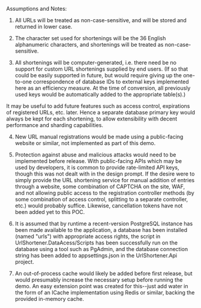 
Assumptions and Notes:

1.  All URLs will be treated as non-case-sensitive, and will be stored and returned in lower case.

2.  The character set used for shortenings will be the 36 English alphanumeric characters, and shortenings will be treated as non-case-sensitive.

3.  All shortenings will be computer-generated, i.e. there need be no support for custom URL shortenings supplied by end users. (If so that could be easily supported in future, but would require giving up the one-to-one correspondence of database IDs to external keys implemented here as an efficiency measure. At the time of conversion, all previously used keys would be automatically added to the appropriate table(s).)

It may be useful to add future features such as access control, expirations of registered URLs, etc. later. Hence a separate database primary key would always be kept for each shortening, to allow extensibility with decent performance and sharding capabilities.

4.  New URL manual registrations would be made using a public-facing website or similar, not implemented as part of this demo.

5.  Protection against abuse and malicious attacks would need to be implemented before release. With public-facing APIs which may be used by developers, it is common to provide rate-limited API keys, though this was not dealt with in the design prompt. If the desire were to simply provide the URL shortening service for manual addition of entries through a website, some combination of CAPTCHA on the site, WAF, and not allowing public access to the registration controller methods (by some combination of access control, splitting to a separate controller, etc.) would probably suffice. Likewise, cancellation tokens have not been added yet to this POC.

6.  It is assumed that by runtime a recent-version PostgreSQL instance has been made available to the application, a database has been installed (named "urls") with appropriate access rights, the script in UrlShortener.DataAcess/Scripts has been successfully run on the database using a tool such as PgAdmin, and the database connection string has been added to appsettings.json in the UrlShortener.Api project.

7.  An out-of-process cache would likely be added before first release, but would presumably increase the necessary setup before running the demo. An easy extension point was created for this--just add water in the form of an ICache implementation using Redis or similar, backing the provided in-memory cache. 

